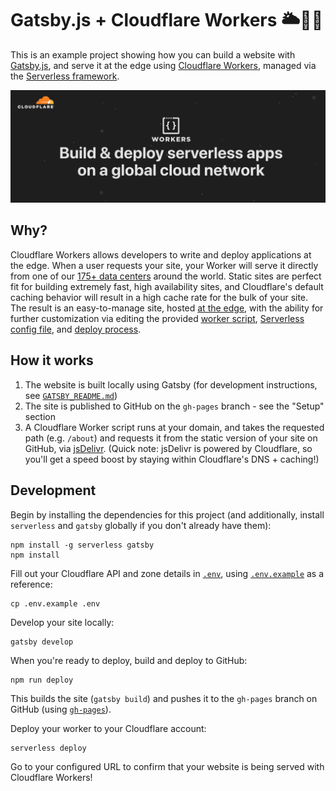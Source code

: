 # Gatsby.js + Cloudflare Workers 🌥👷‍♀️

This is an example project showing how you can build a website with [Gatsby.js](https://www.gatsbyjs.org/), and serve it at the edge using [Cloudflare Workers](http://bit.ly/gatsby-example-cf-workers-landing), managed via the [Serverless framework](https://serverless.com/).

[![header](./media/header.png)](http://bit.ly/gatsby-example-cf-workers-landing)

## Why?

Cloudflare Workers allows developers to write and deploy applications at the edge. When a user requests your site, your Worker will serve it directly from one of our [175+ data centers](http://bit.ly/gatsby-example-cf-network) around the world. Static sites are perfect fit for building extremely fast, high availability sites, and Cloudflare's default caching behavior will result in a high cache rate for the bulk of your site. The result is an easy-to-manage site, hosted [at the edge](http://bit.ly/gatsby-example-cf-edge-server), with the ability for further customization via editing the provided [worker script](https://github.com/signalnerve/gatsby-cloudflare-workers-example/blob/master/worker.js), [Serverless config file](https://github.com/signalnerve/gatsby-cloudflare-workers-example/blob/master/serverless.yml), and [deploy process](https://github.com/signalnerve/gatsby-cloudflare-workers-example/blob/master/package.json#L62).

## How it works

1. The website is built locally using Gatsby (for development instructions, see [`GATSBY_README.md`](https://github.com/signalnerve/gatsby-cloudflare-workers/blob/master/GATSBY_README.md))
2. The site is published to GitHub on the `gh-pages` branch - see the "Setup" section
3. A Cloudflare Worker script runs at your domain, and takes the requested path (e.g. `/about`) and requests it from the static version of your site on GitHub, via [jsDelivr](https://www.jsdelivr.com/). (Quick note: jsDelivr is powered by Cloudflare, so you'll get a speed boost by staying within Cloudflare's DNS + caching!)

## Development

Begin by installing the dependencies for this project (and additionally, install `serverless` and `gatsby` globally if you don't already have them):

```
npm install -g serverless gatsby
npm install
```

Fill out your Cloudflare API and zone details in [`.env`](https://github.com/signalnerve/gatsby-cloudflare-workers/blob/master/.env), using [`.env.example`](https://github.com/signalnerve/gatsby-cloudflare-workers/blob/master/.env) as a reference:

```
cp .env.example .env
```

Develop your site locally:

```
gatsby develop
```

When you're ready to deploy, build and deploy to GitHub:

```
npm run deploy
```

This builds the site (`gatsby build`) and pushes it to the `gh-pages` branch on GitHub (using [`gh-pages`](https://github.com/tschaub/gh-pages)).

Deploy your worker to your Cloudflare account:

```
serverless deploy
```

Go to your configured URL to confirm that your website is being served with Cloudflare Workers!

